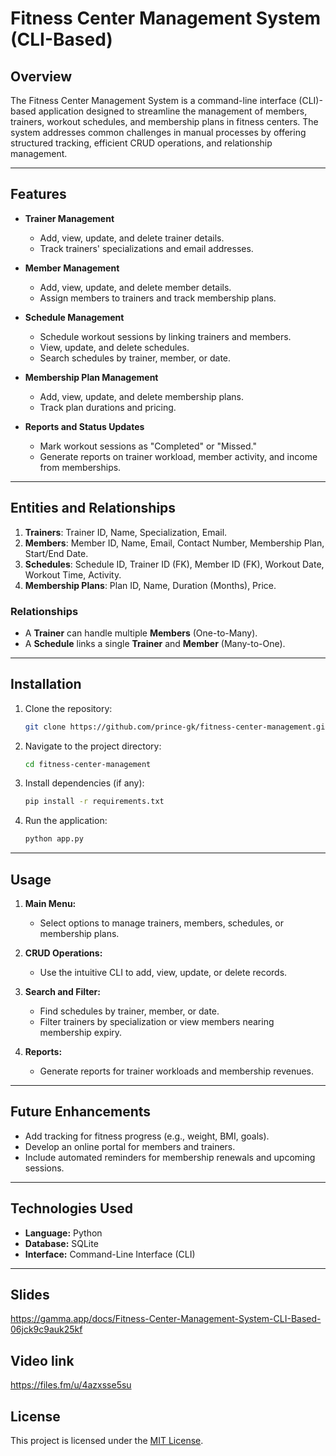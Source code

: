 # Fitness Center Management System (CLI-Based)

## Overview
The Fitness Center Management System is a command-line interface (CLI)-based application designed to streamline the management of members, trainers, workout schedules, and membership plans in fitness centers. The system addresses common challenges in manual processes by offering structured tracking, efficient CRUD operations, and relationship management.

---

## Features
- **Trainer Management**
  - Add, view, update, and delete trainer details.
  - Track trainers' specializations and email addresses.

- **Member Management**
  - Add, view, update, and delete member details.
  - Assign members to trainers and track membership plans.

- **Schedule Management**
  - Schedule workout sessions by linking trainers and members.
  - View, update, and delete schedules.
  - Search schedules by trainer, member, or date.

- **Membership Plan Management**
  - Add, view, update, and delete membership plans.
  - Track plan durations and pricing.

- **Reports and Status Updates**
  - Mark workout sessions as "Completed" or "Missed."
  - Generate reports on trainer workload, member activity, and income from memberships.

---

## Entities and Relationships
1. **Trainers**: Trainer ID, Name, Specialization, Email.
2. **Members**: Member ID, Name, Email, Contact Number, Membership Plan, Start/End Date.
3. **Schedules**: Schedule ID, Trainer ID (FK), Member ID (FK), Workout Date, Workout Time, Activity.
4. **Membership Plans**: Plan ID, Name, Duration (Months), Price.

### Relationships
- A **Trainer** can handle multiple **Members** (One-to-Many).
- A **Schedule** links a single **Trainer** and **Member** (Many-to-One).

---

## Installation
1. Clone the repository:
   ```bash
   git clone https://github.com/prince-gk/fitness-center-management.git
   ```
2. Navigate to the project directory:
   ```bash
   cd fitness-center-management
   ```
3. Install dependencies (if any):
   ```bash
   pip install -r requirements.txt
   ```
4. Run the application:
   ```bash
   python app.py
   ```

---

## Usage
1. **Main Menu:**
   - Select options to manage trainers, members, schedules, or membership plans.

2. **CRUD Operations:**
   - Use the intuitive CLI to add, view, update, or delete records.

3. **Search and Filter:**
   - Find schedules by trainer, member, or date.
   - Filter trainers by specialization or view members nearing membership expiry.

4. **Reports:**
   - Generate reports for trainer workloads and membership revenues.

---

## Future Enhancements
- Add tracking for fitness progress (e.g., weight, BMI, goals).
- Develop an online portal for members and trainers.
- Include automated reminders for membership renewals and upcoming sessions.

---

## Technologies Used
- **Language:** Python
- **Database:** SQLite
- **Interface:** Command-Line Interface (CLI)

---

## Slides
https://gamma.app/docs/Fitness-Center-Management-System-CLI-Based-06jck9c9auk25kf

## Video link

https://files.fm/u/4azxsse5su

## License
This project is licensed under the [MIT License](LICENSE).
